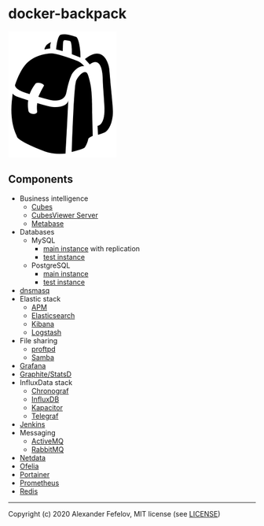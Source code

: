 # docker-backpack

![Backpack](doc/assets/backpack_2551.png)

## Components

- Business intelligence
    - [Cubes](business-intelligence/cubes)
    - [CubesViewer Server](business-intelligence/cubesviewer-server)
    - [Metabase](business-intelligence/metabase)
- Databases
    - MySQL
        - [main instance](databases/mysql/main) with replication
        - [test instance](databases/mysql/test)
    - PostgreSQL
        - [main instance](databases/postgresql/main)
        - [test instance](databases/postgresql/test)
- [dnsmasq](dnsmasq)
- Elastic stack
    - [APM](elastic/apm)
    - [Elasticsearch](elastic/elasticsearch)
    - [Kibana](elastic/kibana)
    - [Logstash](elastic/logstash)
- File sharing
    - [proftpd](file-sharing/proftpd)
    - [Samba](file-sharing/samba)
- [Grafana](grafana)
- [Graphite/StatsD](graphite-statsd)
- InfluxData stack
    - [Chronograf](influxdata/chronograf)
    - [InfluxDB](influxdata/influxdb)
    - [Kapacitor](influxdata/kapacitor)
    - [Telegraf](influxdata/telegraf)
- [Jenkins](jenkins)
- Messaging
    - [ActiveMQ](messaging/activemq)
    - [RabbitMQ](messaging/rabbitmq)
- [Netdata](netdata)
- [Ofelia](ofelia)
- [Portainer](portainer)
- [Prometheus](prometheus)
- [Redis](redis)

---

Copyright (c) 2020 Alexander Fefelov, MIT license (see [LICENSE](LICENSE))
